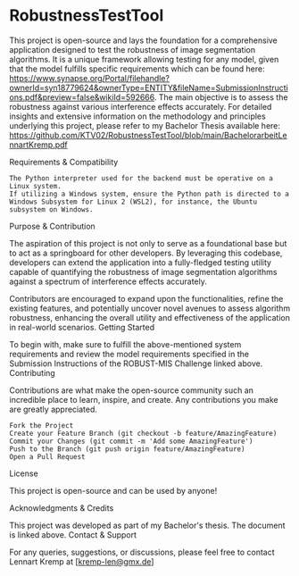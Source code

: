 # RobustnessTestTool


This project is open-source and lays the foundation for a comprehensive application designed to test the robustness of image segmentation algorithms. It is a unique framework allowing testing for any model, given that the model fulfills specific requirements which can be found here: https://www.synapse.org/Portal/filehandle?ownerId=syn18779624&ownerType=ENTITY&fileName=SubmissionInstructions.pdf&preview=false&wikiId=592666. The main objective is to assess the robustness against various interference effects accurately. For detailed insights and extensive information on the methodology and principles underlying this project, please refer to my Bachelor Thesis available here: https://github.com/KTV02/RobustnessTestTool/blob/main/BachelorarbeitLennartKremp.pdf

Requirements & Compatibility

    The Python interpreter used for the backend must be operative on a Linux system.
    If utilizing a Windows system, ensure the Python path is directed to a Windows Subsystem for Linux 2 (WSL2), for instance, the Ubuntu subsystem on Windows.

Purpose & Contribution

The aspiration of this project is not only to serve as a foundational base but to act as a springboard for other developers. By leveraging this codebase, developers can extend the application into a fully-fledged testing utility capable of quantifying the robustness of image segmentation algorithms against a spectrum of interference effects accurately.

Contributors are encouraged to expand upon the functionalities, refine the existing features, and potentially uncover novel avenues to assess algorithm robustness, enhancing the overall utility and effectiveness of the application in real-world scenarios.
Getting Started

To begin with, make sure to fulfill the above-mentioned system requirements and review the model requirements specified in the Submission Instructions of the ROBUST-MIS Challenge linked above. 
Contributing

Contributions are what make the open-source community such an incredible place to learn, inspire, and create. Any contributions you make are greatly appreciated.

    Fork the Project
    Create your Feature Branch (git checkout -b feature/AmazingFeature)
    Commit your Changes (git commit -m 'Add some AmazingFeature')
    Push to the Branch (git push origin feature/AmazingFeature)
    Open a Pull Request

License

This project is open-source and can be used by anyone!


Acknowledgments & Credits

This project was developed as part of my Bachelor's thesis. The document is linked above.
Contact & Support

For any queries, suggestions, or discussions, please feel free to contact Lennart Kremp at [kremp-len@gmx.de]
